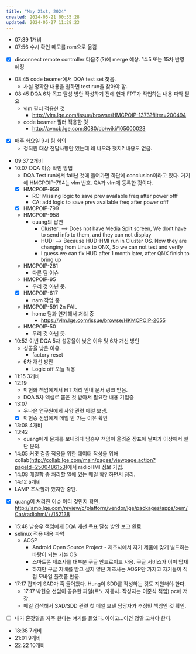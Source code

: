 ```yaml
---
title: "May 21st, 2024"
created: 2024-05-21 00:35:28
updated: 2024-05-27 11:28:23
---
```

  * 07:39 1개비
  * 07:56 수시 확인 메모를 rom으로 옮김
  * [x] disconnect remote controller 다음주(?)에 merge 예상. 14.5 또는 15차 반영 예정
  * 08:45 code beamer에서 DQA test set 찾음.
    * 사실 정확한 내용을 원하면 test run을 찾아야 함.
  * 08:45 DQA 6차 목표 달성 방안 작성하기 전에 현재 FPT가 작업하는 내용 파악 필요
    * vlm 필터 적용한 것
      * http://vlm.lge.com/issue/browse/HMCPOIP-1373?filter=200494
    * code beamer 필터 적용한 것
      * http://avncb.lge.com:8080/cb/wiki/105000023
  * [x] 매주 화요일 9시 팀 회의
    * 정직원 대상 전달사항만 있는데 왜 나오라 했지? 내용도 없음.
  * 09:37 2개비
  * 10:07 DQA 이슈 확인 방법
    * DQA Test run에서 fail난 것에 들어가면 하단에 conclusion이라고 있다. 거기에 HMCPOIP-794는 vlm 번호. QA가 vlm에 등록한 것이다.
    * [x] HMCPOIP-959
      * RC: Missing logic to save prev available freq after power offf
      * CA: add logic to save prev available freq after power offf
    * [x] HMCPOIP-799
    * HMCPOIP-958
      * quang의 답변
        * Cluster: --> Does not have Media Split screen, We dont have to send info to them, and they can not display
        * HUD: --> Because HUD-HMI run in Cluster OS. Now they are changing from Linux to QNX, So we can not test and verify
        * I guess we can fix HUD after 1 month later, after QNX finish to bring up
    * HMCPOIP-281
      * 다른 팀 이슈
    * HMCPOIP-95
      * 우리 것 아닌 듯.
    * [x] HMCPOIP-617
      * nam 작업 중
    * HMCPOIP-591 2n FAIL
      * home 팀과 연계해서 처리 중
        * https://vlm.lge.com/issue/browse/HKMCPOIP-2655
    * HMCPOIP-50
      * 우리 것 아닌 듯.
  * 10:52 이번 DQA 5차 성공율이 낮은 이유 및 6차 개선 방안
    * 성공율 낮은 이유.
      * factory reset
    * 6차 개선 방안
      * Logic off 오늘 적용
  * 11:15 3개비
  * 12:19
    * 박현화 책임에게서 FIT 처리 안내 문서 링크 받음.
    * DQA 5차 엑셀로 뽑은 것 받아서 필요한 내용 기입중
  * 13:07
    * 우나은 연구원에게 사양 관련 메일 보냄.
    * [x] 박현승 선임에게 메일 안 가는 이유 확인
  * 13:08 4개비
  * 13:42
    * quang에게 문자를 보내려다 남승우 책임이 올려준 장표에 날짜가 이상해서 일단 문의.
  * 14:05 커밋 검증 적용을 위한 데이터 작성을 위해 collab(http://collab.lge.com/main/pages/viewpage.action?pageId=2500486153)에서 radioHMI 정보 기입.
  * 14:08 메일함 중 처리할 일에 있는 메일 확인하면서 정리.
  * 14:12 5개비
  *  LAMP 조사할까 했지만 중단.
  * [x] quang이 처리한 이슈 어디 것인지 확인. http://lamp.lge.com/review/c/platform/vendor/lge/packages/apps/oem/Car/radiohmi/+/152138
  * 15:48 남승우 책임에게 DQA 개선 목표 달성 방안 보고 완료
  * selinux 적용 내용 파악
    * AOSP
      * Android Open Source Project - 제조사에서 자기 제품에 맞게 빌드하는  바탕이 되는 기본 OS
      * 스마트폰 제조사를 대부분 구글 안드로이드 사용. 구글 서비스가 이미 탑재
      * 하지만 구글 지배를  받고 싶지 않은 제조사는 AOSP만 가지고 자기들이 직접 모바일 플랫폼 만듦.
  * 17:17 갑자기 SAD가 훅 들어왔다. Hung이 SDD를 작성하는 것도 지원해야 한다.
    * 17:17 박현승 선임이 공유한 파일(르노 자동차. 작성자는 이준석 책임) pc에 저장.
    * 메일 검색해서 SAD/SDD 관련 첫 메일 보낸 담당자가 추정민 책임인 것 확인.
  * [ ] 내가 혼잣말을 자주 한다는 얘기를 들었다. 아이고...이건 정말 고쳐야 한다.
  * 18:38 7개비
  * 21:01 9개비
  * 22:22 10개비